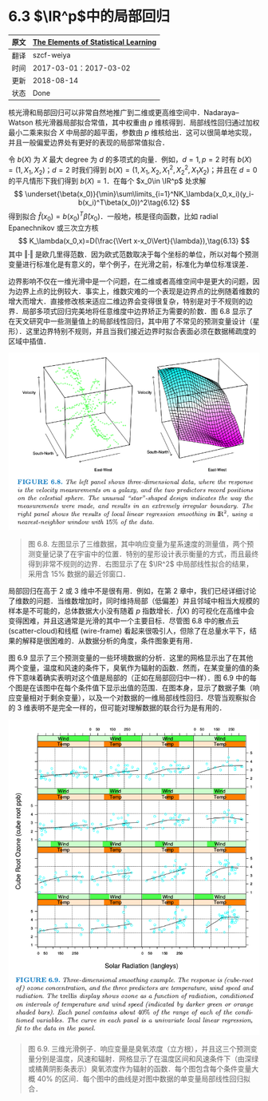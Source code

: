 # 6.3 $\IR^p$中的局部回归

| 原文   | [The Elements of Statistical Learning](https://web.stanford.edu/~hastie/ElemStatLearn/printings/ESLII_print12.pdf#page=219) |
| ---- | ---------------------------------------- |
| 翻译   | szcf-weiya                               |
| 时间   | 2017-03-01：2017-03-02                    |
| 更新 | 2018-08-14|
| 状态 | Done|

核光滑和局部回归可以非常自然地推广到二维或更高维空间中．Nadaraya–Watson 核光滑器局部拟合常值，其中权重由 $p$ 维核得到．局部线性回归通过加权最小二乘来拟合 $X$ 中局部的超平面，参数由 $p$ 维核给出．这可以很简单地实现，并且一般偏爱边界处有更好的表现的局部常值拟合．

令 $b(X)$ 为 $X$ 最大 degree 为 $d$ 的多项式的向量．例如，$d=1,p=2$ 时有 $b(X)=(1,X_1,X_2)$；$d=2$ 时我们得到 $b(X)=(1,X_1,X_2,X_1^2,X_2^2,X_1X_2)$；并且在 $d=0$ 的平凡情形下我们得到 $b(X)=1$．在每个 $x_0\in \IR^p$ 处求解
$$
\underset{\beta(x_0)}{\min}\sum\limits_{i=1}^NK_\lambda(x_0,x_i)(y_i-b(x_i)^T\beta(x_0))^2\tag{6.12}
$$
得到拟合 $\hat f(x_0)=b(x_0)^T\hat \beta(x_0)$．一般地，核是径向函数，比如 radial Epanechnikov 或三次立方核
$$
K_\lambda(x_0,x)=D(\frac{\Vert x-x_0\Vert}{\lambda}),\tag{6.13}
$$
其中 $\Vert \cdot\Vert$ 是欧几里得范数．因为欧式范数取决于每个坐标的单位，所以对每个预测变量进行标准化是有意义的，举个例子，在光滑之前，标准化为单位标准误差．

边界影响不仅在一维光滑中是一个问题，在二维或者高维空间中是更大的问题，因为边界上点的比例较大．事实上，维数灾难的一个表现是边界点的比例随着维数的增大而增大．直接修改核来适应二维边界会变得很复杂，特别是对于不规则的边界．局部多项式回归完美地将任意维度中边界矫正为需要的阶数．图 6.8 显示了在天文研究中一些测量值上的局部线性回归，其中用了不常见的预测变量设计（星形）．这里边界特别不规则，并且当我们接近边界时拟合表面必须在数据稀疏度的区域中插值．

![](../img/06/fig6.8.png)

> 图 6.8. 左图显示了三维数据，其中响应变量为星系速度的测量值，两个预测变量记录了在宇宙中的位置．特别的星形设计表示衡量的方式，而且最终得到非常不规则的边界．右图显示了在 $\IR^2$ 中局部线性拟合的结果，采用含 $15\%$ 数据的最近邻窗口．

局部回归在高于 $2$ 或 $3$ 维中不是很有用．例如，在第 $2$ 章中，我们已经详细讨论了维数的问题．当维数增加时，同时维持局部（低偏差）并且邻域中相当大规模的样本是不可能的，总体数据大小没有随着 $p$ 指数增长．$\hat f(X)$ 的可视化在高维中会变得困难，并且这通常是光滑的其中一个主要目标．尽管图 6.8 中的散点云 (scatter-cloud)和线框 (wire-frame) 看起来很吸引人，但除了在总量水平下，结果的解释是很困难的．从数据分析的角度，条件图象更有用．

图 6.9 显示了三个预测变量的一些环境数据的分析．这里的网格显示出了在其他两个变量，温度和风速的条件下，臭氧作为辐射的函数．然而，在某变量的值的条件下意味着确实表明对这个值是局部的（正如在局部回归中一样）．图 6.9 中的每个图是在该图中在每个条件值下显示出值的范围．在图本身，显示了数据子集（响应变量相对于剩余变量），以及一个对数据的一维局部线性回归．尽管当观察拟合的 3 维表明不是完全一样的，但可能对理解数据的联合行为是有用的．

![](../img/06/fig6.9.png)

> 图 6.9. 三维光滑例子．响应变量是臭氧浓度（立方根），并且这三个预测变量分别是温度，风速和辐射．网格显示了在温度区间和风速条件下（由深绿或橘黄阴影条表示）臭氧浓度作为辐射的函数．每个图包含每个条件变量大概 $40\%$ 的区间．每个图中的曲线是对图中数据的单变量局部线性回归拟合．